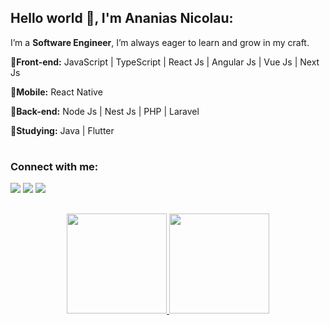 ## Hello world :wave:, I'm Ananias Nicolau:
I’m a **Software Engineer**, I’m always eager to learn and grow in my craft.

**:pushpin:Front-end:** JavaScript | TypeScript | React Js | Angular Js | Vue Js | Next Js

**:pushpin:Mobile:** React Native

**:pushpin:Back-end:** Node Js | Nest Js | PHP | Laravel

**:mag_right:Studying:** Java | Flutter
  
  #
  
  ### Connect with me: <br/>
<div>
  <a href="mailto:ananiasdias0@gmail.com" target="_blank"><img src="https://img.shields.io/badge/Gmail-D14836?style=for-the-badge&logo=gmail&logoColor=white" target="_blank"/></a>
  <a href="https://www.linkedin.com/in/naniasnic/" target="_blank"><img src="https://img.shields.io/badge/LinkedIn-0077B5?style=for-the-badge&logo=linkedin&logoColor=white" target="_blank"/></a>
  <a href="https://www.instagram.com/nanias.tsx/" target="_blank"><img src="https://img.shields.io/badge/-Instagram-%23E4405F?style=for-the-badge&logo=instagram&logoColor=white" target="_blank"></a>
</div>
  
  ##
<div align="center">
  <a href="https://github.com/NaniasNic">
  <img height="160em" src="https://github-readme-stats.vercel.app/api?username=NicNias&show_icons=true&theme=dark&include_all_commits=true&count_private=true"/>
  <img height="160em" src="https://github-readme-stats.vercel.app/api/top-langs/?username=NicNias&layout=compact&langs_count=7&theme=dark"/>
</div>
